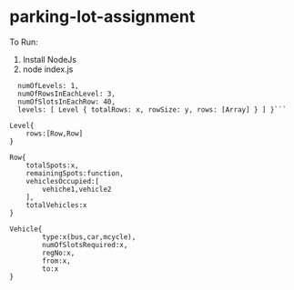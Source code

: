 # parking-lot-assignment



To Run:
1. Install NodeJs
2. node index.js
```JSONParkingLot {
  numOfLevels: 1,
  numOfRowsInEachLevel: 3,
  numOfSlotsInEachRow: 40,
  levels: [ Level { totalRows: x, rowSize: y, rows: [Array] } ] }```

Level{
    rows:[Row,Row]
}

Row{
    totalSpots:x,
    remainingSpots:function,
    vehiclesOccupied:[
        vehiche1,vehicle2
    ],
    totalVehicles:x
}

Vehicle{
        type:x(bus,car,mcycle),
        numOfSlotsRequired:x,
        regNo:x,
        from:x,
        to:x
}
